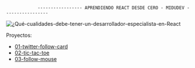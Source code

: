                 ----------------- APRENDIENDO REACT DESDE CERO - MIDUDEV -----------------

![¿Qué-cualidades-debe-tener-un-desarrollador-especialista-en-React](https://github.com/user-attachments/assets/ecf93112-2c0d-451e-9764-fa04d986ccba)


Proyectos:
- [01-twitter-follow-card](https://github.com/Carlos010704/Curso-React---2024/tree/main/proyects/01-twitter-follow-card)
- [02-tic-tac-toe](https://github.com/Carlos010704/Curso-React---2024/tree/main/proyects/02-tic-tac-toe)
- [03-follow-mouse](https://github.com/Carlos010704/Curso-React---2024/tree/main/proyects/03-mouse-follower)
